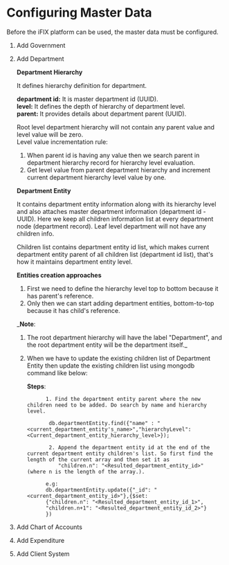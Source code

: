 # Configuring Master Data

Before the iFIX platform can be used, the master data must be configured. 

1. Add Government 
2. Add Department

   **Department Hierarchy**

   It defines hierarchy definition for department.

   **department id:** It is master department id \(UUID\).  
   **level:** It defines the depth of hierarchy of department level.  
   **parent:** It provides details about department parent \(UUID\).

   Root level department hierarchy will not contain any parent value and level value will be zero.  
   Level value incrementation rule:

   1. When parent id is having any value then we search parent in department hierarchy record for hierarchy level evaluation.
   2. Get level value from parent department hierarchy and increment current department hierarchy level value by one.

   **Department Entity**

   It contains department entity information along with its hierarchy level and also attaches master department information \(department id - UUID\). Here we keep all children information list at every department node \(department record\). Leaf level department will not have any children info.

   Children list contains department entity id list, which makes current department entity parent of all children list \(department id list\), that's how it maintains department entity level.

   **Entities creation approaches**

   1. First we need to define the hierarchy level top to bottom because it has parent's reference.
   2. Only then we can start adding department entities, bottom-to-top because it has child's reference.

   \_**Note**:

   1. The root department hierarchy will have the label "Department", and the root department entity will be the department itself.\_
   2. When we have to update the existing children list of Department Entity then update the existing children list using mongodb command like below:

      **Steps**:

      ```text
            1. Find the department entity parent where the new children need to be added. Do search by name and hierarchy level.
       
             db.departmentEntity.find({"name" : "<current_department_entity's_name>","hierarchyLevel": <Current_department_entity_hierarchy_level>});
       
             2. Append the department entity id at the end of the current department entity children's list. So first find the length of the current array and then set it as
                "children.n": "<Resulted_department_entity_id>" (where n is the length of the array.). 
      
            e.g: 
            db.departmentEntity.update({"_id": "<current_department_entity_id>"},{$set:
            {"children.n": "<Resulted_department_entity_id_1>",
            "children.n+1": "<Resulted_department_entity_id_2>"}
            })
      ```

3. Add Chart of Accounts
4. Add Expenditure
5. Add Client System

